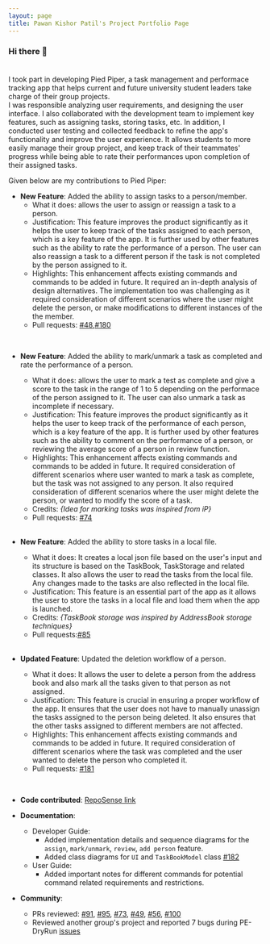 ```yaml
---
layout: page
title: Pawan Kishor Patil's Project Portfolio Page
---
```


### Hi there 👋 <br><br>
I took part in developing Pied Piper, a task management and performace tracking app that helps current and future university student
leaders take charge of their group projects. <br>
I was responsible analyzing user requirements, and designing the user interface. I also collaborated with the development team to implement key features, such as assigning tasks, storing tasks, etc. In addition, I conducted user testing and collected feedback to refine the app's functionality and improve the user experience. It allows students to more easily manage their group project, and keep track of their teammates' progress while being able to rate their performances upon completion of their assigned tasks.



Given below are my contributions to Pied Piper:

* **New Feature**: Added the ability to assign tasks to a person/member.
  * What it does: allows the user to assign or reassign a task to a person.
  * Justification: This feature improves the product significantly as it helps the user to keep track of the tasks assigned to each person, which is a key feature of the app. It is further used by other features such as the ability to rate the performance of a person. The user can also reassign a task to a different person if the task is not completed by the person assigned to it.
  * Highlights: This enhancement affects existing commands and commands to be added in future. It required an in-depth analysis of design alternatives. The implementation too was challenging as it required consideration of different scenarios where the user might delete the person, or make modifications to different instances of the the member. 
  * Pull requests: [\#48](https://github.com/AY2223S2-CS2103T-W15-3/tp/pull/48),[\#180](https://github.com/AY2223S2-CS2103T-W15-3/tp/pull/180)

<br>

* **New Feature**: Added the ability to mark/unmark a task as completed and rate the performance of a person.
  * What it does: allows the user to mark a test as complete and give a score to the task in the range of 1 to 5 depending on the performace of the person assigned to it. The user can also unmark a task as incomplete if necessary.
  * Justification: This feature improves the product significantly as it helps the user to keep track of the performance of each person, which is a key feature of the app. It is further used by other features such as the ability to comment on the performance of a person, or reviewing the average score of a person in review function.
  * Highlights: This enhancement affects existing commands and commands to be added in future. It required consideration of different scenarios where user wanted to mark a task as complete, but the task was not assigned to any person. It also required consideration of different scenarios where the user might delete the person, or wanted to modify the score of a task. 
  * Credits: *{Idea for marking tasks was inspired from iP}*
  * Pull requests: [\#74](https://github.com/AY2223S2-CS2103T-W15-3/tp/pull/74)

  <br>

* **New Feature**: Added the ability to store tasks in a local file.
  * What it does: It creates a local json file based on the user's input and its structure is based on the TaskBook, TaskStorage and related classes. It also allows the user to read the tasks from the local file. Any changes made to the tasks are also reflected in the local file.
  * Justification: This feature is an essential part of the app as it allows the user to store the tasks in a local file and load them when the app is launched.
   * Credits: *{TaskBook storage was inspired by AddressBook storage techniques}* 
  * Pull requests:[\#85](https://github.com/AY2223S2-CS2103T-W15-3/tp/pull/85)

  <br>

* **Updated Feature**: Updated the deletion workflow of a person.
  * What it does: It allows the user to delete a person from the address book and also mark all the tasks given to that person as not assigned.
  * Justification: This feature is crucial in ensuring a proper workflow of the app. It ensures that the user does not have to manually unassign the tasks assigned to the person being deleted. It also ensures that the other tasks assigned to different members are not affected.
  * Highlights: This enhancement affects existing commands and commands to be added in future. It required consideration of different scenarios where the task was completed and the user wanted to delete the person who completed it.
  * Pull requests: [\#181](https://github.com/AY2223S2-CS2103T-W15-3/tp/pull/181)

<br>

* **Code contributed**: [RepoSense link](https://nus-cs2103-ay2223s2.github.io/tp-dashboard/?search=&sort=groupTitle&sortWithin=title&timeframe=commit&mergegroup=&groupSelect=groupByRepos&breakdown=true&checkedFileTypes=docs~functional-code~test-code~other&since=2023-02-17&tabOpen=true&tabType=authorship&tabAuthor=PawanPatil19&tabRepo=AY2223S2-CS2103T-W15-3%2Ftp%5Bmaster%5D&authorshipIsMergeGroup=false&authorshipFileTypes=docs~functional-code~test-code~other&authorshipIsBinaryFileTypeChecked=false&authorshipIsIgnoredFilesChecked=false)

* **Documentation**:
  * Developer Guide:
    * Added implementation details and sequence diagrams for the `assign`, `mark/unmark`, `review`, `add person` feature.
    * Added class diagrams for `UI` and `TaskBookModel` class
    [\#182](https://github.com/AY2223S2-CS2103T-W15-3/tp/pull/182)
  * User Guide:
    * Added important notes for different commands for potential command related requirements and restrictions.

* **Community**:
  * PRs reviewed: [\#91](https://github.com/AY2223S2-CS2103T-W15-3/tp/pull/91), [\#95](https://github.com/AY2223S2-CS2103T-W15-3/tp/pull/95), [\#73](https://github.com/AY2223S2-CS2103T-W15-3/tp/pull/73), [\#49](https://github.com/AY2223S2-CS2103T-W15-3/tp/pull/49), [\#56](https://github.com/AY2223S2-CS2103T-W15-3/tp/pull/56), [\#100](https://github.com/AY2223S2-CS2103T-W15-3/tp/pull/100)
  * Reviewed another group's project and reported 7 bugs during PE-DryRun [issues](https://github.com/PawanPatil19/ped/issues)
